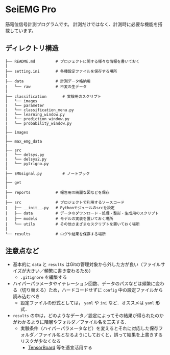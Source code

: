 # SeiEMG Pro

筋電位信号計測プログラムです。
計測だけではなく、計測時に必要な機能を搭載しています。

## ディレクトリ構造

```
├── README.md         # プロジェクトに関する様々な情報を書いておく
|
├── setting.ini       # 各種設定ファイルを保存する場所
|
├── data              # 計測データ格納用
|   └── raw           # 不変の生データ
|
├── classification       # 実験用のスクリプト
|   └── images
|   └── parameter
|   └── classification_menu.py
|   └── learning_window.py
|   └── prediction_window.py
|   └── probability_window.py
|
├── images
|
├── max_emg_data
|
├── src
|   └── delsys.py
|   └── delsys2.py
|   └── pytrigno.py
|
├── EMGsignal.py         # ノートブック
|
├── get
|
├── reports           # 報告用の綺麗な図などを保存
|
├── src               # プロジェクトで利用するソースコード
|   ├── __init__.py   # Pythonモジュールのsrcを設定
|   ├── data          # データのダウンロード・処理・整形・生成用のスクリプト
|   ├── models        # モデルの実装を置いておく場所
|   └── utils         # その他さまざまなスクリプトを置いておく場所
|
└── results           # ログや結果を保存する場所
```

## 注意点など

- 基本的に `data` と `results` はGitの管理対象から外した方が良い（ファイルサイズが大きい／頻繁に書き変わるため）
  - `.gitignore` を編集する
- ハイパーパラメータやイテレーション回数、データのパスなどは頻繁に変わる（切り替える）ため，ハードコードせずに `config` 中の設定ファイルから読み込むべき
  - 設定ファイルの形式としては， `yaml` や `ini` など．オススメは `yaml` 形式．
- `results` の中は，どのようなデータ／設定によってその結果が得られたのかがわかるように階層やフォルダ／ファイル名を工夫する．
  - 実験条件（ハイパーパラメータなど）を変えるとそれに対応した保存フォルダ／ファイル名となるようにしておくと，誤って結果を上書きするリスクが少なくなる
    - [TensorBoard](https://www.tensorflow.org/tensorboard?hl=ja) 等を適宜活用する